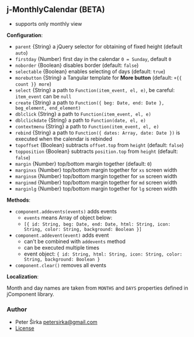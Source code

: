 ## j-MonthlyCalendar (BETA)

- supports only monthly view

__Configuration__:

- `parent` {String} a jQuery selector for obtaining of fixed height (default `auto`)
- `firstday` {Number} first day in the calendar `0 = Sunday`, default `0`
- `noborder` {Boolean} disables border (default: `false`)
- `selectable` {Boolean} enables selecting of days (default: `true`)
- `morebutton` {String} a Tangular template for __More button__ (default: `+{{ count }} more`)
- `select` {String} a path to `Function(item_event, el, e)`, be careful: `item_event` can be `null`
- `create` {String} a path to `Function({ beg: Date, end: Date }, beg_element, end_element)`
- `dblclick` {String} a path to `Function(item_event, el, e)`
- `dblclickdate` {String} a path to `Function(date, el, e)`
- `contextmenu` {String} a path to `Function(item_event, el, e)`
- `rebind` {String} a path to `Function({ dates: Array, date: Date })` is executed when the calendar is rebinded
- `topoffset` {Boolean} subtracts `offset.top` from `height` (default: `false`)
- `topposition` {Boolean} subtracts `position.top` from `height` (default: `false`)
- `margin` {Number} top/bottom margin together (default: `0`)
- `marginxs` {Number} top/bottom margin together for `xs` screen width
- `marginsm` {Number} top/bottom margin together for `sm` screen width
- `marginmd` {Number} top/bottom margin together for `md` screen width
- `marginlg` {Number} top/bottom margin together for `lg` screen width

__Methods__:

- `component.addevents(events)` adds events
	- `events` means Array of object below:
	- `[{ id: String, beg: Date, end: Date, html: String, icon: String, color: String, background: Boolean }]`
- `component.addevent(event)` adds event
	- can't be combined with `addevents` method
	- can be executed multiple times
	- event object: `{ id: String, html: String, icon: String, color: String, background: Boolean }`
- `component.clear()` removes all events

__Localization__:

Month and day names are taken from `MONTHS` and `DAYS` properties defined in jComponent library.

### Author

- Peter Širka <petersirka@gmail.com>
- [License](https://www.totaljs.com/license/)